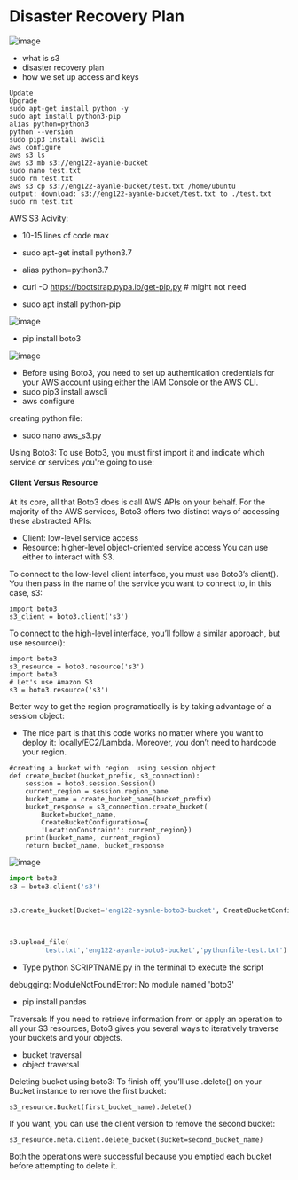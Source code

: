 # Disaster Recovery Plan


![image](https://user-images.githubusercontent.com/104793540/186161098-123115d9-f9c0-42f9-b0cc-7b7b7fc4b69d.png)

- what is s3
- disaster recovery plan 
- how we set up access and keys


```
Update
Upgrade
sudo apt-get install python -y
sudo apt install python3-pip
alias python=python3
python --version
sudo pip3 install awscli
aws configure
aws s3 ls
aws s3 mb s3://eng122-ayanle-bucket
sudo nano test.txt
sudo rm test.txt
aws s3 cp s3://eng122-ayanle-bucket/test.txt /home/ubuntu
output: download: s3://eng122-ayanle-bucket/test.txt to ./test.txt
sudo rm test.txt
```

AWS S3 Acivity:
- 10-15 lines of code max


- sudo apt-get install python3.7
- alias python=python3.7
- curl -O https://bootstrap.pypa.io/get-pip.py # might not need
- sudo apt install python-pip

![image](https://user-images.githubusercontent.com/104793540/186192657-de343c06-72dc-4a53-a743-b3eea098f520.png)

- pip install boto3

![image](https://user-images.githubusercontent.com/104793540/186192478-5ce4a26e-b365-4e13-8b37-3c1fdd95a839.png)

- Before using Boto3, you need to set up authentication credentials for your AWS account using either the IAM Console or the AWS CLI. 
- sudo pip3 install awscli
- aws configure

creating python file:
- sudo nano aws_s3.py

Using Boto3:
To use Boto3, you must first import it and indicate which service or services you're going to use:


#### Client Versus Resource
At its core, all that Boto3 does is call AWS APIs on your behalf. For the majority of the AWS services, Boto3 offers two distinct ways of accessing these abstracted APIs:

- Client: low-level service access
- Resource: higher-level object-oriented service access
You can use either to interact with S3.

To connect to the low-level client interface, you must use Boto3’s client(). You then pass in the name of the service you want to connect to, in this case, s3:

```
import boto3
s3_client = boto3.client('s3')
```

To connect to the high-level interface, you’ll follow a similar approach, but use resource():
```
import boto3
s3_resource = boto3.resource('s3')
import boto3
# Let's use Amazon S3
s3 = boto3.resource('s3')
```


Better way to get the region programatically is by taking advantage of a session object:
- The nice part is that this code works no matter where you want to deploy it: locally/EC2/Lambda. Moreover, you don’t need to hardcode your region.

```
#creating a bucket with region  using session object
def create_bucket(bucket_prefix, s3_connection):
    session = boto3.session.Session()
    current_region = session.region_name
    bucket_name = create_bucket_name(bucket_prefix)
    bucket_response = s3_connection.create_bucket(
        Bucket=bucket_name,
        CreateBucketConfiguration={
        'LocationConstraint': current_region})
    print(bucket_name, current_region)
    return bucket_name, bucket_response
```

![image](https://user-images.githubusercontent.com/104793540/186215017-4ab0bae3-b81a-42ea-a364-0dcaaf4f0690.png)

```python
import boto3
s3 = boto3.client('s3')


s3.create_bucket(Bucket='eng122-ayanle-boto3-bucket', CreateBucketConfiguration={'LocationConstraint':'eu-west-1'})



s3.upload_file(
        'test.txt','eng122-ayanle-boto3-bucket','pythonfile-test.txt')


```
- Type python SCRIPTNAME.py in the terminal to execute the script

debugging:
ModuleNotFoundError: No module named 'boto3'
- pip install pandas

Traversals
If you need to retrieve information from or apply an operation to all your S3 resources, Boto3 gives you several ways to iteratively traverse your buckets and your objects.
- bucket traversal
- object traversal 

Deleting bucket using boto3:
To finish off, you’ll use .delete() on your Bucket instance to remove the first bucket:
```
s3_resource.Bucket(first_bucket_name).delete()
```
If you want, you can use the client version to remove the second bucket:

```
s3_resource.meta.client.delete_bucket(Bucket=second_bucket_name)
```

Both the operations were successful because you emptied each bucket before attempting to delete it.
